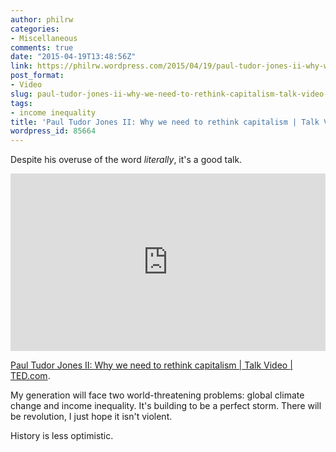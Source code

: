 ```yaml
---
author: philrw
categories:
- Miscellaneous
comments: true
date: "2015-04-19T13:48:56Z"
link: https://philrw.wordpress.com/2015/04/19/paul-tudor-jones-ii-why-we-need-to-rethink-capitalism-talk-video-ted-com/
post_format:
- Video
slug: paul-tudor-jones-ii-why-we-need-to-rethink-capitalism-talk-video-ted-com
tags:
- income inequality
title: 'Paul Tudor Jones II: Why we need to rethink capitalism | Talk Video | TED.com'
wordpress_id: 85664
---
```


Despite his overuse of the word *literally*, it's a good talk.

<div style="max-width:854px"><div style="position:relative;height:0;padding-bottom:56.25%"><iframe src="https://embed.ted.com/talks/paul_tudor_jones_ii_why_we_need_to_rethink_capitalism" width="854" height="480" style="position:absolute;left:0;top:0;width:100%;height:100%" frameborder="0" scrolling="no" allowfullscreen></iframe></div></div>

[Paul Tudor Jones II: Why we need to rethink capitalism | Talk Video | TED.com](https://www.ted.com/talks/paul_tudor_jones_ii_why_we_need_to_rethink_capitalism).

My generation will face two world-threatening problems: global climate change and income inequality. It's building to be a perfect storm. There will be revolution, I just hope it isn't violent.

History is less optimistic.
